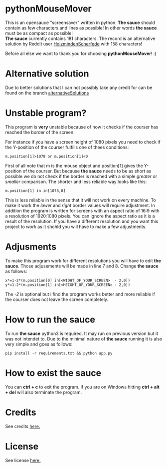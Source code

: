 # pythonMouseMover
This is an opensauce "screensaver" written in python. **The sauce** should contain as few characters and lines as possible!
In other words **the sauce** must be as compact as possible!  
**The sauce** currently contains 181 characters. The record is an alternative solution by Reddit user [HolzmindenScherfede](https://www.reddit.com/user/HolzmindenScherfede/) with 158 characters!
  
Before all else we want to thank you for choosing **pythonMouseMover**! :)

# Alternative solution
 
Due to better solutions that I can not possibly take any credit for can be found on the branch [alternativeSolutions](https://github.com/jasZnerol/pythonMouseMover/tree/alternativeSolutions)

# Unstable program?
This program is **very** unstable because of how it checks if the courser has reached the border of the screen.

For instance if you have a screen height of 1080 pixels you need to check if the Y-position of the courser fulfills one of thees conditions:
```
m.position[1]>1078 or m.position[1]<0
```

First of all note that m is the mouse object and position[1] gives the Y-position of the courser.
But because **the sauce** needs to be as short as possible we do not check if the border is reached with a simple *greater* or *smaller* comparison.
The shorter and less reliable way looks like this:
```
m.position[1] in in[1078,0]
```
This is less reliable in the sense that it will not work on every machine. To make it work the *lower* and *right* border values will require adjustment.
In addition the program is written for screens with an aspect ratio of 16:9 with a resolution of 1920:1080 pixels. 
You can ignore the aspect ratio as it is a result of the resolution.
If you have a different resolution and you want this project to *work* as it shohld you will have to make a few adjustments.

# Adjusments
To make this program work for different resolutions you will have to edit **the sauce**.
Those adjusements will be made in line 7 and 8.
Change **the sauce** as follows:
```
x*=1-2*(m.position[0] in[<WIDHT_OF_YOUR_SCREEN>  - 2,0])    
y*=1-2*(m.position[1] in[<HEIGHT_OF_YOUR_SCREEN> - 2,0])
```
The *-2* is optional but i find the program works better and more reliable if the courser does not leave the screen completely. 

# How to run the sauce
To run **the sauce** python3 is required. It may run on previous version but it was not intendet to. Due to the minimal nature
of **the sauce** running it is also very simple and goes as follows:
```
pip install -r requirements.txt && python app.py
```

# How to exist the sauce
You can **ctrl + c** to exit the program. If you are on Windows hitting **ctrl + alt + del** will also terminate the program.

# Credits
See credits [here.](https://github.com/jasZnerol/pythonMouseMover/blob/master/CONTRIBUTING.md)

# License
See license [here.](https://github.com/jasZnerol/pythonMouseMover/blob/master/LICENSE)
